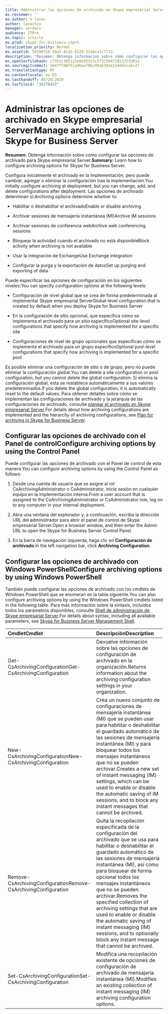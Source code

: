 ```yaml
---
title: Administrar las opciones de archivado en Skype empresarial Server
ms.reviewer: ''
ms.author: v-lanac
author: lanachin
manager: serdars
audience: ITPro
ms.topic: article
ms.prod: skype-for-business-itpro
localization_priority: Normal
ms.assetid: 50399f26-58a3-4ce2-8229-32a8cafc7733
description: 'Resumen: Obtenga información sobre cómo configurar las opciones de archivado para Skype empresarial Server.'
ms.openlocfilehash: c7353c305125e8e35523c573150471821f53301e
ms.sourcegitcommit: ab47ff88f51a96aaf8bc99a6303e114d41ca5c2f
ms.translationtype: MT
ms.contentlocale: es-ES
ms.lasthandoff: 05/20/2019
ms.locfileid: "34278422"
---
```

# <a name="manage-archiving-options-in-skype-for-business-server"></a><span data-ttu-id="c0dae-103">Administrar las opciones de archivado en Skype empresarial Server</span><span class="sxs-lookup"><span data-stu-id="c0dae-103">Manage archiving options in Skype for Business Server</span></span>

<span data-ttu-id="c0dae-104">**Resumen:** Obtenga información sobre cómo configurar las opciones de archivado para Skype empresarial Server.</span><span class="sxs-lookup"><span data-stu-id="c0dae-104">**Summary:** Learn how to configure archiving options for Skype for Business Server.</span></span>
  
<span data-ttu-id="c0dae-105">Configura inicialmente el archivado en la implementación, pero puede cambiar, agregar o eliminar la configuración tras la implementación.</span><span class="sxs-lookup"><span data-stu-id="c0dae-105">You initially configure archiving at deployment, but you can change, add, and delete configurations after deployment.</span></span> <span data-ttu-id="c0dae-106">Las opciones de archivado determinan si:</span><span class="sxs-lookup"><span data-stu-id="c0dae-106">Archiving options determine whether to:</span></span> 
  
- <span data-ttu-id="c0dae-107">Habilitar o deshabilitar el archivado</span><span class="sxs-lookup"><span data-stu-id="c0dae-107">Enable or disable archiving</span></span>
    
- <span data-ttu-id="c0dae-108">Archivar sesiones de mensajería instantánea (MI)</span><span class="sxs-lookup"><span data-stu-id="c0dae-108">Archive IM sessions</span></span>
    
- <span data-ttu-id="c0dae-109">Archivar sesiones de conferencia web</span><span class="sxs-lookup"><span data-stu-id="c0dae-109">Archive web conferencing sessions</span></span>
    
- <span data-ttu-id="c0dae-110">Bloquear la actividad cuando el archivado no está disponible</span><span class="sxs-lookup"><span data-stu-id="c0dae-110">Block activity when archiving is not available</span></span>
    
- <span data-ttu-id="c0dae-111">Usar la integración de Exchange</span><span class="sxs-lookup"><span data-stu-id="c0dae-111">Use Exchange integration</span></span>
    
- <span data-ttu-id="c0dae-112">Configurar la purga y la exportación de datos</span><span class="sxs-lookup"><span data-stu-id="c0dae-112">Set up purging and exporting of data</span></span>
    
<span data-ttu-id="c0dae-113">Puede especificar las opciones de configuración en los siguientes niveles:</span><span class="sxs-lookup"><span data-stu-id="c0dae-113">You can specify configuration options at the following levels:</span></span>
  
- <span data-ttu-id="c0dae-114">Configuración de nivel global que se crea de forma predeterminada al implementar Skype empresarial Server</span><span class="sxs-lookup"><span data-stu-id="c0dae-114">Global-level configuration that is created by default when you deploy Skype for Business Server</span></span>
    
- <span data-ttu-id="c0dae-115">En la configuración de sitio opcional, que especifica cómo se implementa el archivado para un sitio específico</span><span class="sxs-lookup"><span data-stu-id="c0dae-115">Optional site-level configurations that specify how archiving is implemented for a specific site</span></span>
    
- <span data-ttu-id="c0dae-116">Configuraciones de nivel de grupo opcionales que especifican cómo se implementa el archivado para un grupo específico</span><span class="sxs-lookup"><span data-stu-id="c0dae-116">Optional pool-level configurations that specify how archiving is implemented for a specific pool</span></span>
    
<span data-ttu-id="c0dae-117">Es posible eliminar una configuración de sitio o de grupo, pero no puede eliminar la configuración global.</span><span class="sxs-lookup"><span data-stu-id="c0dae-117">You can delete a site configuration or pool configuration, but you cannot delete the global configuration.</span></span> <span data-ttu-id="c0dae-118">Si elimina la configuración global, esta se restablece automáticamente a sus valores predeterminados.</span><span class="sxs-lookup"><span data-stu-id="c0dae-118">If you delete the global configuration, it is automatically reset to the default values.</span></span> <span data-ttu-id="c0dae-119">Para obtener detalles sobre cómo se implementan las configuraciones de archivado y la jerarquía de las configuraciones de archivado, consulte [planear el archivado en Skype empresarial Server](../../plan-your-deployment/archiving/archiving.md).</span><span class="sxs-lookup"><span data-stu-id="c0dae-119">For details about how archiving configurations are implemented and the hierarchy of archiving configurations, see [Plan for archiving in Skype for Business Server](../../plan-your-deployment/archiving/archiving.md).</span></span>
  
## <a name="configure-archiving-options-by-using-the-control-panel"></a><span data-ttu-id="c0dae-120">Configurar las opciones de archivado con el Panel de control</span><span class="sxs-lookup"><span data-stu-id="c0dae-120">Configure archiving options by using the Control Panel</span></span>

<span data-ttu-id="c0dae-121">Puede configurar las opciones de archivado con el Panel de control de esta manera:</span><span class="sxs-lookup"><span data-stu-id="c0dae-121">You can configure archiving options by using the Control Panel as follows:</span></span>
  
1. <span data-ttu-id="c0dae-122">Desde una cuenta de usuario que se asigne al rol CsArchivingAdministrator o CsAdministrator, inicie sesión en cualquier equipo en la implementación interna.</span><span class="sxs-lookup"><span data-stu-id="c0dae-122">From a user account that is assigned to the CsArchivingAdministrator or CsAdministrator role, log on to any computer in your internal deployment.</span></span> 
    
2. <span data-ttu-id="c0dae-123">Abra una ventana del explorador y, a continuación, escriba la dirección URL del administrador para abrir el panel de control de Skype empresarial Server.</span><span class="sxs-lookup"><span data-stu-id="c0dae-123">Open a browser window, and then enter the Admin URL to open the Skype for Business Server Control Panel.</span></span> 
    
3. <span data-ttu-id="c0dae-124">En la barra de navegación izquierda, haga clic en **Configuración de archivado**.</span><span class="sxs-lookup"><span data-stu-id="c0dae-124">In the left navigation bar, click **Archiving Configuration**.</span></span>
    
## <a name="configure-archiving-options-by-using-windows-powershell"></a><span data-ttu-id="c0dae-125">Configurar las opciones de archivado con Windows PowerShell</span><span class="sxs-lookup"><span data-stu-id="c0dae-125">Configure archiving options by using Windows PowerShell</span></span>

<span data-ttu-id="c0dae-126">También puede configurar las opciones de archivado con los cmdlets de Windows PowerShell que se enumeran en la tabla siguiente.</span><span class="sxs-lookup"><span data-stu-id="c0dae-126">You can also configure archiving options by using the Windows PowerShell cmdlets listed in the following table.</span></span> <span data-ttu-id="c0dae-127">Para más información sobre la sintaxis, incluidos todos los parámetros disponibles, consulte [Shell de administración de Skype empresarial Server](../management-shell.md).</span><span class="sxs-lookup"><span data-stu-id="c0dae-127">For details about syntax, including all available parameters, see [Skype for Business Server Management Shell](../management-shell.md).</span></span>
  

|<span data-ttu-id="c0dae-128">**Cmdlet**</span><span class="sxs-lookup"><span data-stu-id="c0dae-128">**Cmdlet**</span></span>|<span data-ttu-id="c0dae-129">**Descripción**</span><span class="sxs-lookup"><span data-stu-id="c0dae-129">**Description**</span></span>|
|:-----|:-----|
|<span data-ttu-id="c0dae-130">Get-CsArchivingConfiguration</span><span class="sxs-lookup"><span data-stu-id="c0dae-130">Get-CsArchivingConfiguration</span></span>  <br/> |<span data-ttu-id="c0dae-131">Devuelve información sobre las opciones de configuración de archivado en la organización.</span><span class="sxs-lookup"><span data-stu-id="c0dae-131">Returns information about the archiving configuration settings in your organization.</span></span>  <br/> |
|<span data-ttu-id="c0dae-132">New-CsArchivingConfiguration</span><span class="sxs-lookup"><span data-stu-id="c0dae-132">New-CsArchivingConfiguration</span></span>  <br/> |<span data-ttu-id="c0dae-133">Crea un nuevo conjunto de configuraciones de mensajería instantánea (MI) que se pueden usar para habilitar o deshabilitar el guardado automático de las sesiones de mensajería instantánea (MI) y para bloquear todos los mensajes instantáneos que no se pueden archivar.</span><span class="sxs-lookup"><span data-stu-id="c0dae-133">Creates a new set of instant messaging (IM) settings, which can be used to enable or disable the automatic saving of IM sessions, and to block any instant messages that cannot be archived.</span></span>  <br/> |
|<span data-ttu-id="c0dae-134">Remove-CsArchivingConfiguration</span><span class="sxs-lookup"><span data-stu-id="c0dae-134">Remove-CsArchivingConfiguration</span></span>  <br/> |<span data-ttu-id="c0dae-135">Quita la recopilación especificada de la configuración del archivado que se usa para habilitar o deshabilitar el guardado automático de las sesiones de mensajería instantánea (MI), así como para bloquear de forma opcional todos los mensajes instantáneos que no se pueden archivar.</span><span class="sxs-lookup"><span data-stu-id="c0dae-135">Removes the specified collection of archiving settings that are used to enable or disable the automatic saving of instant messaging (IM) sessions, and to optionally block any instant message that cannot be archived.</span></span>  <br/> |
|<span data-ttu-id="c0dae-136">Set-CsArchivingConfiguration</span><span class="sxs-lookup"><span data-stu-id="c0dae-136">Set-CsArchivingConfiguration</span></span>  <br/> |<span data-ttu-id="c0dae-137">Modifica una recopilación existente de opciones de configuración de archivado de mensajería instantánea (MI).</span><span class="sxs-lookup"><span data-stu-id="c0dae-137">Modifies an existing collection of instant messaging (IM) archiving configuration options.</span></span>  <br/> |

